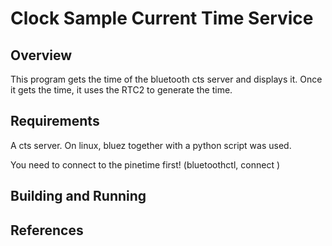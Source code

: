 # Clock Sample Current Time Service

## Overview

This program gets the time of the bluetooth cts server and displays it.
Once it gets the time, it uses the RTC2 to generate the time.

## Requirements

A cts server.
On linux, bluez together with a python script was used.

You need to connect to the pinetime first!
(bluetoothctl, connect <MAC>)

## Building and Running

## References
